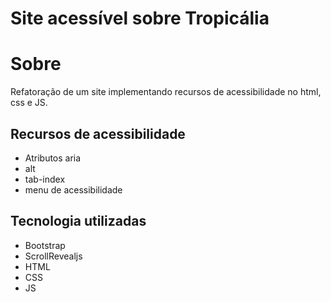 # Site acessível sobre Tropicália
# Sobre
Refatoração de um site implementando recursos de acessibilidade no html, css e JS.
## Recursos de acessibilidade
- Atributos aria 
- alt
- tab-index
- menu de acessibilidade
## Tecnologia utilizadas 
- Bootstrap
- ScrollRevealjs
- HTML
- CSS
- JS